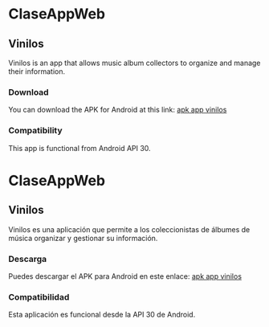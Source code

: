 # ClaseAppWeb

## Vinilos

Vinilos is an app that allows music album collectors to organize and manage their information.

### Download

You can download the APK for Android at this link: [apk app vinilos](https://uniandes-my.sharepoint.com/:u:/g/personal/mr_gomezc1_uniandes_edu_co/EY52XxFMIKFKgMRAer-CeAIB43_K_iMSz_m1sFodYUsAnQ?e=ITLyOe)

### Compatibility

This app is functional from Android API 30.

# ClaseAppWeb

## Vinilos

Vinilos es una aplicación que permite a los coleccionistas de álbumes de música organizar y gestionar su información.

### Descarga

Puedes descargar el APK para Android en este enlace: [apk app vinilos](https://uniandes-my.sharepoint.com/:u:/g/personal/mr_gomezc1_uniandes_edu_co/EY52XxFMIKFKgMRAer-CeAIB43_K_iMSz_m1sFodYUsAnQ?e=ITLyOe)

### Compatibilidad

Esta aplicación es funcional desde la API 30 de Android.
